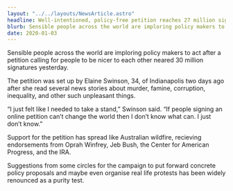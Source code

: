 ```yaml
---
layout: "../../layouts/NewsArticle.astro"
headline: Well-intentioned, policy-free petition reaches 27 million signatures
blurb: Sensible people across the world are imploring policy makers to act after a petition calling for people to be nicer to each other neared 30 million signatures yesterday.
date: 2020-01-03
---
```


Sensible people across the world are imploring policy makers to act after a petition calling for people to be nicer to each other neared 30 million signatures yesterday.

The petition was set up by Elaine Swinson, 34, of Indianapolis two days ago after she read several news stories about murder, famine, corruption, inequality, and other such unpleasant things.

“I just felt like I needed to take a stand,” Swinson said. “If people signing an online petition can’t change the world then I don’t know what can. I just don’t know.”

Support for the petition has spread like Australian wildfire, recieving endorsements from Oprah Winfrey, Jeb Bush, the Center for American Progress, and the IRA.

Suggestions from some circles for the campaign to put forward concrete policy proposals and maybe even organise real life protests has been widely renounced as a purity test.
